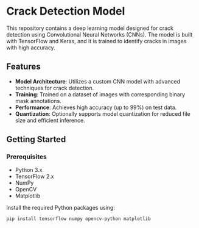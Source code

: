 # Crack Detection Model

This repository contains a deep learning model designed for crack detection using Convolutional Neural Networks (CNNs). The model is built with TensorFlow and Keras, and it is trained to identify cracks in images with high accuracy.

## Features

- **Model Architecture**: Utilizes a custom CNN model with advanced techniques for crack detection.
- **Training**: Trained on a dataset of images with corresponding binary mask annotations.
- **Performance**: Achieves high accuracy (up to 99%) on test data.
- **Quantization**: Optionally supports model quantization for reduced file size and efficient inference.

## Getting Started

### Prerequisites

- Python 3.x
- TensorFlow 2.x
- NumPy
- OpenCV
- Matplotlib

Install the required Python packages using:

```bash
pip install tensorflow numpy opencv-python matplotlib
